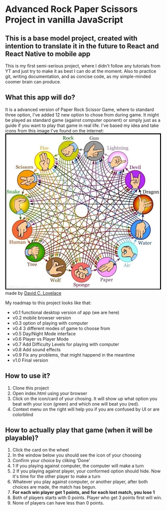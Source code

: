 # Advanced Rock Paper Scissors Project in vanilla JavaScript

## This is a base model project, created with intention to translate it in the future to React and React Native to mobile app

This is my first semi-serious project, where I didn't follow any tutorials from YT and just try to make it as best I can do at the moment.
Also to practice git, writing documentation, and as concise code, as my simple-minded coomer brain can produce.

## What this app will do?

It is a advanced version of Paper Rock Scissor Game, where to standard three option, I've added 12 new option to chose from during game. It might be played as standard game (against computer oponent) or simply just as a guide if you want to play that game in real life.
I've based my idea and take icons from this image I've found on the internet:
<img src='images/8496.jpg' height='500px' width='500px'>
made by <a href='https://twitter.com/hamsterdunce' target='_blank'>David C. Lovelace</a>

My roadmap to this project looks like that:

- v0.1 functional desktop version of app (we are here)
- v0.2 mobile browser version
- v0.3 option of playing with computer
- v0.4 3 different modes of game to choose from
- v0.5 Day/Night Mode interface
- v0.6 Player vs Player Mode
- v0.7 Add Difficulty Levels for playing with computer
- v0.8 Add sound effects
- v0.9 Fix any problems, that might happend in the meantime
- v1.0 Final version

## How to use it?

1. Clone this project
2. Open index.html using your browser
3. Click on the icon/card of your chosing. It will show up what option you beat with your icon (green) and which one will beat you (red).
4. Context menu on the right will help you if you are confused by UI or are colorblind

## How to actually play that game (when it will be playable)?

1. Click the card on the wheel
2. In the window below you should see the icon of your choosing
3. Confirm your choice by cliking 'Done'
4. 1 If you playing against computer, the computer will make a turn
5. 2 If you playing against player, your conformed option should hide. Now it's time for the other player to make a turn
6. Whatever you play against computer, or another player, after both choices are made, the match has begun.
7. <b>For each win player get 1 points, and for each lost match, you lose 1</b>
8. Both of players starts with 0 points. Player who get 3 points first will win.
9. None of players can have less than 0 points.
